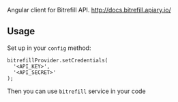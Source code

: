 Angular client for Bitrefill API. http://docs.bitrefill.apiary.io/
  
## Usage
  
Set up in your ``config`` method:
  
  ````
  bitrefillProvider.setCredentials(
    '<API_KEY>',
    '<API_SECRET>'
  );
  ````
  
Then you can use ``bitrefill`` service in your code
